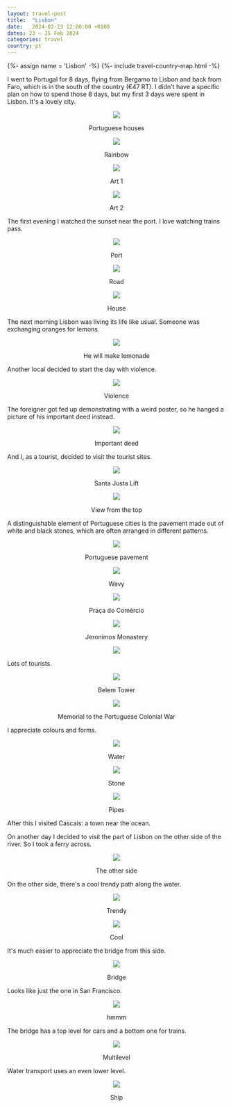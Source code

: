 ```yaml
---
layout: travel-post
title:  "Lisbon"
date:   2024-02-23 12:00:00 +0100
dates: 23 – 25 Feb 2024
categories: travel
country: pt
---
```


{%- assign name = 'Lisbon' -%}
{%- include travel-country-map.html -%}


I went to Portugal for 8 days, flying from Bergamo to Lisbon and back from Faro, which is in the south of the country (€47 RT). I didn't have a specific plan on how to spend those 8 days, but my first 3 days were spent in Lisbon. It's a lovely city.
<center>
    <img src="{{site.baseurl}}/assets/img/lisbon/0.jpg" />
    <p class="image-label">Portuguese houses</p>
</center>

<center>
    <img src="{{site.baseurl}}/assets/img/lisbon/1.jpg" />
    <p class="image-label">Rainbow</p>
</center>

<center>
    <img src="{{site.baseurl}}/assets/img/lisbon/2.jpg" />
    <p class="image-label">Art 1</p>
</center>

<center>
    <img src="{{site.baseurl}}/assets/img/lisbon/3.jpg" />
    <p class="image-label">Art 2</p>
</center>

The first evening I watched the sunset near the port. I love watching trains pass.
<center>
    <img src="{{site.baseurl}}/assets/img/lisbon/4.jpg" />
    <p class="image-label">Port</p>
</center>

<center>
    <img src="{{site.baseurl}}/assets/img/lisbon/5.jpg" />
    <p class="image-label">Road</p>
</center>

<center>
    <img src="{{site.baseurl}}/assets/img/lisbon/6.jpg" />
    <p class="image-label">House</p>
</center>

The next morning Lisbon was living its life like usual. Someone was exchanging oranges for lemons.
<center>
    <img src="{{site.baseurl}}/assets/img/lisbon/7.jpg" />
    <p class="image-label">He will make lemonade</p>
</center>

Another local decided to start the day with violence.
<center>
    <img src="{{site.baseurl}}/assets/img/lisbon/8.jpg" />
    <p class="image-label">Violence</p>
</center>

The foreigner got fed up demonstrating with a weird poster, so he hanged a picture of his important deed instead.
<center>
    <img src="{{site.baseurl}}/assets/img/lisbon/9.jpg" />
    <p class="image-label">Important deed</p>
</center>

And I, as a tourist, decided to visit the tourist sites.
<center>
    <img src="{{site.baseurl}}/assets/img/lisbon/10.jpg" />
    <p class="image-label">Santa Justa Lift</p>
</center>

<center>
    <img src="{{site.baseurl}}/assets/img/lisbon/11.jpg" />
    <p class="image-label">View from the top</p>
</center>

A distinguishable element of Portuguese cities is the pavement made out of white and black stones, which are often arranged in different patterns.
<center>
    <img src="{{site.baseurl}}/assets/img/lisbon/14.jpg" />
    <p class="image-label">Portuguese pavement</p>
</center>

<center>
    <img src="{{site.baseurl}}/assets/img/lisbon/12.jpg" />
    <p class="image-label">Wavy</p>
</center>

<center>
    <img src="{{site.baseurl}}/assets/img/lisbon/15.jpg" />
    <p class="image-label">Praça do Comércio</p>
</center>

<center>
    <img src="{{site.baseurl}}/assets/img/lisbon/16.jpg" />
    <p class="image-label">Jeronimos Monastery</p>
</center>

<center>
    <img src="{{site.baseurl}}/assets/img/lisbon/17.jpg" />
    <p class="image-label"></p>
</center>

Lots of tourists.
<center>
    <img src="{{site.baseurl}}/assets/img/lisbon/18.jpg" />
    <p class="image-label">Belem Tower</p>
</center>

<center>
    <img src="{{site.baseurl}}/assets/img/lisbon/19.jpg" />
    <p class="image-label">Memorial to the Portuguese Colonial War</p>
</center>

I appreciate colours and forms.
<center>
    <img src="{{site.baseurl}}/assets/img/lisbon/29.jpg" />
    <p class="image-label">Water</p>
</center>

<center>
    <img src="{{site.baseurl}}/assets/img/lisbon/20.jpg" />
    <p class="image-label">Stone</p>
</center>

<center>
    <img src="{{site.baseurl}}/assets/img/lisbon/21.jpg" />
    <p class="image-label">Pipes</p>
</center>

After this I visited Cascais: a town near the ocean.

On another day I decided to visit the part of Lisbon on the other side of the river. So I took a ferry across.
<center>
    <img src="{{site.baseurl}}/assets/img/lisbon/22.jpg" />
    <p class="image-label">The other side</p>
</center>

On the other side, there's a cool trendy path along the water.
<center>
    <img src="{{site.baseurl}}/assets/img/lisbon/23.jpg" />
    <p class="image-label">Trendy</p>
</center>

<center>
    <img src="{{site.baseurl}}/assets/img/lisbon/24.jpg" />
    <p class="image-label">Cool</p>
</center>

It's much easier to appreciate the bridge from this side.
<center>
    <img src="{{site.baseurl}}/assets/img/lisbon/25.jpg" />
    <p class="image-label">Bridge</p>
</center>

Looks like just the one in San Francisco.
<center>
    <img src="{{site.baseurl}}/assets/img/lisbon/26.jpg" />
    <p class="image-label">hmmm</p>
</center>

The bridge has a top level for cars and a bottom one for trains.
<center>
    <img src="{{site.baseurl}}/assets/img/lisbon/28.jpg" />
    <p class="image-label">Multilevel</p>
</center>

Water transport uses an even lower level.
<center>
    <img src="{{site.baseurl}}/assets/img/lisbon/27.jpg" />
    <p class="image-label">Ship</p>
</center>
